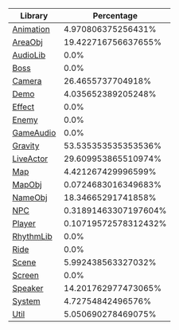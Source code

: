 | Library | Percentage |
| ------------- | ------------- |
| [Animation](https://github.com/shibbo/Petari/blob/master/docs/lib/Animation.md) | 4.970806375256431% |
| [AreaObj](https://github.com/shibbo/Petari/blob/master/docs/lib/AreaObj.md) | 19.422716756637655% |
| [AudioLib](https://github.com/shibbo/Petari/blob/master/docs/lib/AudioLib.md) | 0.0% |
| [Boss](https://github.com/shibbo/Petari/blob/master/docs/lib/Boss.md) | 0.0% |
| [Camera](https://github.com/shibbo/Petari/blob/master/docs/lib/Camera.md) | 26.4655737704918% |
| [Demo](https://github.com/shibbo/Petari/blob/master/docs/lib/Demo.md) | 4.035652389205248% |
| [Effect](https://github.com/shibbo/Petari/blob/master/docs/lib/Effect.md) | 0.0% |
| [Enemy](https://github.com/shibbo/Petari/blob/master/docs/lib/Enemy.md) | 0.0% |
| [GameAudio](https://github.com/shibbo/Petari/blob/master/docs/lib/GameAudio.md) | 0.0% |
| [Gravity](https://github.com/shibbo/Petari/blob/master/docs/lib/Gravity.md) | 53.535353535353536% |
| [LiveActor](https://github.com/shibbo/Petari/blob/master/docs/lib/LiveActor.md) | 29.609953865510974% |
| [Map](https://github.com/shibbo/Petari/blob/master/docs/lib/Map.md) | 4.421267429996599% |
| [MapObj](https://github.com/shibbo/Petari/blob/master/docs/lib/MapObj.md) | 0.0724683016349683% |
| [NameObj](https://github.com/shibbo/Petari/blob/master/docs/lib/NameObj.md) | 18.34665291741858% |
| [NPC](https://github.com/shibbo/Petari/blob/master/docs/lib/NPC.md) | 0.31891463307197604% |
| [Player](https://github.com/shibbo/Petari/blob/master/docs/lib/Player.md) | 0.10719572578312432% |
| [RhythmLib](https://github.com/shibbo/Petari/blob/master/docs/lib/RhythmLib.md) | 0.0% |
| [Ride](https://github.com/shibbo/Petari/blob/master/docs/lib/Ride.md) | 0.0% |
| [Scene](https://github.com/shibbo/Petari/blob/master/docs/lib/Scene.md) | 5.992438563327032% |
| [Screen](https://github.com/shibbo/Petari/blob/master/docs/lib/Screen.md) | 0.0% |
| [Speaker](https://github.com/shibbo/Petari/blob/master/docs/lib/Speaker.md) | 14.201762977473065% |
| [System](https://github.com/shibbo/Petari/blob/master/docs/lib/System.md) | 4.72754842496576% |
| [Util](https://github.com/shibbo/Petari/blob/master/docs/lib/Util.md) | 5.050690278469075% |
